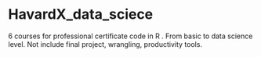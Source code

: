 # HavardX_data_sciece
6 courses for professional certificate code in R . 
From basic to data science level.
Not include final project, wrangling, productivity tools.
